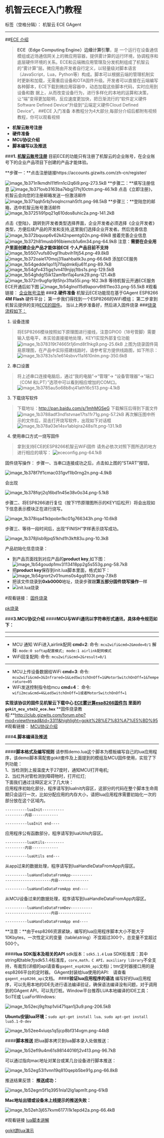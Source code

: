 # 机智云ECE入门教程

标签（空格分隔）： 机智云 ECE GAgent

---
##[ECE 介绍][1]
>**ECE（Edge Computing Engine）边缘计算引擎**，是 一个运行在设备通信模组或近场通信网关上的微应用容器，提供雾计算的运行环境，协调程序和底层硬件环境的关系。ECE和云端微应用管理及分发机制组成了机智云的“雾计算”层。微应用由开发者自行定义，以轻量级对脚本语言（JavaScript，Lua，Python等）构成。脚本可以根据云端的管理机制实 时更新和加载，无需重启设备和OTA固件升级。开发者可以直接在云端编写各种脚本，ECE下载到微应用容器中，动态加载这些脚本代码，实时应用到设备和数 据上，从而改变设备行为，进行多样化的本地的运算和决策，让“端”变得更加聪明，反应速度更加快，把日渐流行的“软件定义硬件Software Defined Device”升级到“云端定义硬件Cloud Defined Device”。
##ECE 入门准备
本教程分为4大部分,每部分介绍后都附有视频教程，你可以观看视频
 - **机智云账号注册**
 - **硬件准备**
 - **MCU协议介绍**
 - **脚本编写以及推送**

###**1. [机智云账号注册][2]**
目前ECE的功能只有注册了机智云的企业账号，在企业账号下的企业产品项目下创建的产品才能体验。

**步骤一：**点击注册链接https://accounts.gizwits.com/zh-cn/register/



![image_1b371n1kmdhl11tflrn1ci2q6i9.png-273.5kB][3]
**步骤二：**填写注册信息
![image_1b371ovb3163ba7kbgj17hj10ctm.png-46.1kB][4]
点击《立即注册》，机智云会向您的注册邮箱发送一份激活邮件
![image_1b371qqh5rbj1voqlncrnah5t1t.png-98.5kB][5]
**步骤三：**登陆您的邮箱，选中机智云账号激活邮件
![image_1b37251i91pq21q610dos8uhic2a.png-141.2kB][6]

点击《登陆》，跳转到开发者类型选择界面，企业开发者必须选择《企业开发者》类型，方便后续产品的开发和支持,这里我们选择企业开发者。然后完善信息
![image_1b372bquop6v62k42npemtg02n.png-69kB][7]
接着完善企业信息
![image_1b372h81musb916biemcb1u6m34.png-64.9kB][8]
注意：**需要在企业用户里面创建企业产品才能体验ECE 个人产品目前不支持**
![image_1b5507vufs80vgl1hubvih1ltj54.png-49.8kB][9]
![image_1b372oaie170moj31laahbaitk3u.png-66.6kB][10]
添加ECE服务
![image_1b54gedde1qo11j7l1ajdmk6ju61f.png-89.7kB][11]
![image_1b54gfv431igq1vn419njipj1tbs1s.png-129.5kB][12]
![image_1b54ghdg15ik12am1brl1aj4unk29.png-121.4kB][13]
![image_1b372rr9ugfqr9jt5hjv31ta55i.png-162.3kB][14]
等待机智云开通ECE服务
ECE开通后如下图
![image_1b54glnol15d9aporv6t611eo33.png-55.5kB][15]
#观看链接：
[企业账号注册](https://v.qq.com/x/page/n0362u2fgws.html)
###**2.硬件准备**
机智云ECE功能现在基于GAgent ESP8266 **4M Flash** 硬件平台；
第一步我们得找到一个ESP8266的WiFi模组；
第二步拿到机智云提供的支持[ECE的固件][16]。
当以上两步准备好，然后进入固件烧录
###[烧录流程如下：][17]
1. 设备连接
>将ESP8266模块按照如下原理图进行接线，注意GPIO0（18号管脚）需要输入低电平，本实验直接接地处理，KEY1实现外部复位功能
![image_1b378319t74665t1j6md8t1hkg9.png-25.6kB][18]
上图为烧录固件简易原理图，在产品中实际搭建线路时，请参考官方提供线路图，如下所示：
![image_1b3783s1s1e614sbvv11a1610nlm.png-350.6kB][19]

2. 串口设置
>将上述串口连接电脑后，通过“我的电脑”->“管理”-> “设备管理器”->“端口（COM 和LPT）”选项中可以看到相应增加的COM口。
![image_1b3785au5o68b8vj41ath16c513.png-4.1kB][20]
3. 下载烧写软件
>下载地址：http://pan.baidu.com/s/1mhMGSeG
下载解压后得到下面文件
![image_1b3788adf3nd1stvnae17ts11r71g.png-57.2kB][21]
再次解压图中所示的文件后，双击打开烧写软件，出现如下对话框
![image_1b378a03e14sv1ablqira248si1t.png-131.1kB][22]

4. 使用串口方式一烧写固件
>拿到支持ECE的ESP8266机智云WiFi固件
请务必依次对照下图所选的地方进行相应的填写：
![ececonfig.png-64.1kB][23]

固件烧写操作：
 步骤一、当串口连接成功之后，点击如上图的“START”按钮，
 
![image_1b378f7tf1cmac031gvf1lb0rng2n.png-4.9kB][24]

会出现

![image_1b378fqrj2q16bd1n45e38v0o34.png-5.1kB][25]

步骤二、将ESP8266进行复位（按下1节原理图所示的KEY1后松开）将会出现如下信息表示模块正在进行烧写。

![image_1b378iqa41kbpobn1kc01g766343h.png-10.6kB][26]

步骤三、等待一段时间后，出现“FINISH”字样表示烧写成功。

![image_1b378jlisb9jpq51khd1h3kft83u.png-10.3kB][27]

产品初始化信息烧录：
- 到产品页面找到对应产品的**product key**,如下图：
![image_1b54goudp1mv3113418pp2g5s553g.png-58.7kB][28]
- 把**product key**保存到init.lua脚本里面，格式如下：
![image_1b54grort2v01nums0s4gq8103t.png-7.8kB][29]
- 把该文件烧录到**0xb0000**地址，烧录步骤跟**第五部分固件烧写操作**一样
- ![init.lua烧录][30]

#观看链接：
[固件烧录](http://v.qq.com/x/page/r03612h7pr0.html)

[pk烧录](http://v.qq.com/x/page/p0361baxn9z.html)

###**3.MCU协议介绍**
####**MCU与WiFi通讯以字符串形式通讯，具体命令规范如下：**
- - - 
- - -
- MCU 通知 WiFi进入airlink配网 **cmd=2**:
  命令: ```mcu2wifi&cmd=2&mode=0/1```
  解释: ```mode:0 softap配置模式; mode:1 airlink配网模式```
-  WiFi回复配网:
 命令: ```mcu2wifi&cmd=2&result=0/1```
- - -
- MCU上传设备数据给WiFi **cmd=3**:
 命令: ```mcu2wifi&cmd=3&Infrared=1&LedSwitchOnOff=1&MotorSwitchOnOff=1&Temperature=05```
- WiFi发送控制指令给mcu **cmd=4**：
 命令: ```wifi2mcu&cmd=4&LedSwitchOnOff=1或者MotorSwitchOnOff=1```

**实现该协议的固件见机智云下载中心 [ECE雾计算esp8266固件包][31] 里面的```gokit_mcu_stm32_ece.hex```**
**固件烧录教程:**http://club.gizwits.com/forum.php?mod=viewthread&tid=3311&highlight=gokit%2B%E7%83%A7%E5%BD%95
#观看链接：
[MCU协议介绍](http://v.qq.com/x/page/a03619wrrqr.html)

###**4.脚本编译及推送**
- - -
####**脚本格式及编写规则**
请参照demo.lua这个脚本为模板编写自己的lua应用程序，该demo脚本需配套gokit套件及上面提到的模组及MCU固件使用，实现了下列功能：  
1、当检测到上报温度大于27度时，通知MCU打开电机;  
2、当红外对管检测到障碍物时，打开红灯;  
下面我们通过注释区定义了几大块：  
应用程序初始化部分，程序请写到luaInit内容区，这部分的代码在整个脚本生命周期只会运行一次，比如分配应用的内存大小，请把lua应用程序需要初始化一次的部分放在这个区域内。
```
----------luaInit----------
---------内容------------

----------luaInit end----
```
应用程序公有函数部分，程序请写到luaUtils内容区。
```
----------luaUtils---------
---------内容------------

----------luaUtils end---
```
从app过来的数据处理，程序请写到luaHandleDataFromApp内容区。
```
----------luaHandleDataFromApp----------
---------------------内容--------------

----------luaHandleDataFromApp end----
```

从MCU设备过来的数据处理，程序请写到luaHandleDataFromApp内容区。
```
----------luaHandleDataFromDev----------
---------------------内容---------------

----------luaHandleDataFromApp end----
```
**注意：**由于esp8266资源紧缺，编写的lua应用程序脚本大小不能大于10Kbytes，一次性定义的变量（table\string）不宜超过300个，总变量不宜超过500个。

####**lua SDK版本及相关的API**
sdk版本：```sdk5.1.4```
Lua SDK标准库：其中string和table为sdk5.1.4标准库，```core,math，C API，auxiliary library```不全支持，有裁剪(详细的api请查看```gagent_esp8266_api```文档)；tmr定时器接口用的是esp8266平台的定时器。
GAgent封装给lua使用的API:　请查看```gagent_esp8266_api```文档。
####**验证lua应用程序的语法**
编写好的lua应用程序，可以先用本地的IDE先进行语法编译验证，确保语法编译没有问题，对于调用到的GAgent API，可以先打桩。Window平台推荐LUA本地编译的IDE工具：SciTE或 LuaForWindows:

![image_1b52ecj9g1tsp1vli471qan1j3u9.png-206.5kB][32]

**Ubuntu安装lua环境：**```sudo apt-get install lua、sudo apt-get install lua5.1-0-dev```

![image_1b52ee4viuqs1q5jcp8bf314vgm.png-44kB][33]

####**脚本推送**
把lua脚本拷贝到lua脚本录入处做推送：

![image_1b52efl9u4m61s98144016fj2v413.png-96.7kB][34]

可以通过指向mac地址对某台或某几台设备进行脚本推送：

![image_1b52eg53l1vnn19q810qepb5be91g.png-66.8kB][35]

推送结果反馈：
**推送成功：**

![image_1b52egm5f1q3951nla12lg1apm1t.png-61kB][36]

**Mac地址出错或设备未上线提示的推送失败：**

![image_1b52eh3j657kvm6177i1k1epd42a.png-66.4kB][37]


  [1]: http://www.gizwits.com/news/69
  [2]:http://docs.gizwits.com/zh-cn/quickstart/5%E5%88%86%E9%92%9F%E4%BA%86%E8%A7%A3%E6%9C%BA%E6%99%BA%E4%BA%91.html
  [3]: http://static.zybuluo.com/AlexLin/ilfjrdsrklg3wijauq9myph8/image_1b371n1kmdhl11tflrn1ci2q6i9.png
  [4]: http://static.zybuluo.com/AlexLin/5a0p580uy1cuolg2lkf6fbu6/image_1b371ovb3163ba7kbgj17hj10ctm.png
  [5]: http://static.zybuluo.com/AlexLin/l8lc2stjb2ebzxhdt7gxpzg2/image_1b371qqh5rbj1voqlncrnah5t1t.png
  [6]: http://static.zybuluo.com/AlexLin/ltc2hef52f4irsgwvswt05cq/image_1b37251i91pq21q610dos8uhic2a.png
  [7]: http://static.zybuluo.com/AlexLin/j7ibb0wjby4hgpbsivazl58b/image_1b372bquop6v62k42npemtg02n.png
  [8]: http://static.zybuluo.com/AlexLin/z76rc5djg5l8y8y3gh5ciu0n/image_1b372h81musb916biemcb1u6m34.png
  [9]: http://static.zybuluo.com/AlexLin/h7irfs30xgxeh0lbn2kew83l/image_1b5507vufs80vgl1hubvih1ltj54.png
  [10]: http://static.zybuluo.com/AlexLin/k979hvbii3kmiwb007j5idmo/image_1b372oaie170moj31laahbaitk3u.png
  [11]: http://static.zybuluo.com/AlexLin/aav2s8d24r7nwjp1tznvcf6w/image_1b54gedde1qo11j7l1ajdmk6ju61f.png
  [12]: http://static.zybuluo.com/AlexLin/9q97jl2og6xnd3fdcwr4st2u/image_1b54gfv431igq1vn419njipj1tbs1s.png
  [13]: http://static.zybuluo.com/AlexLin/ak00umu8f49jksm6xphlgg8u/image_1b54ghdg15ik12am1brl1aj4unk29.png
  [14]: http://static.zybuluo.com/AlexLin/1l39y1meot6r3r5q20ktozz6/image_1b54gjag412b1iou468umsf9v2m.png
  [15]: http://static.zybuluo.com/AlexLin/5pfs4spu2rzmy6kxptwn6ilv/image_1b54glnol15d9aporv6t611eo33.png
  [16]:http://dev.gizwits.com/zh-cn/developer/resource/hardware?type=GAgent
  [17]:http://docs.gizwits.com/zh-cn/deviceDev/ESP8266%E4%B8%B2%E5%8F%A3%E7%83%A7%E5%86%99%E8%AF%B4%E6%98%8E.html
  [18]: http://static.zybuluo.com/AlexLin/p9aokc7i7vizl644k65nxyoi/image_1b378319t74665t1j6md8t1hkg9.png
  [19]: http://static.zybuluo.com/AlexLin/jsxjii3qjfjsw8ipx5k5m9kt/image_1b3783s1s1e614sbvv11a1610nlm.png
  [20]: http://static.zybuluo.com/AlexLin/sh4ik05qtukepyouh78ltjwc/image_1b3785au5o68b8vj41ath16c513.png
  [21]: http://static.zybuluo.com/AlexLin/xicp3uiv2e4ch08htiokk56p/image_1b3788adf3nd1stvnae17ts11r71g.png
  [22]: http://static.zybuluo.com/AlexLin/it7c09runtpudrqli3yn2hgm/image_1b378a03e14sv1ablqira248si1t.png
  [23]: http://static.zybuluo.com/AlexLin/kpsrthdmcgifdv9zx23g9wcv/ececonfig.png
  [24]: http://static.zybuluo.com/AlexLin/xogit0hg2992bz0bj5vx4y3x/image_1b378f7tf1cmac031gvf1lb0rng2n.png
  [25]: http://static.zybuluo.com/AlexLin/1pq342yqs92censu2yssctth/image_1b378fqrj2q16bd1n45e38v0o34.png
  [26]: http://static.zybuluo.com/AlexLin/65qisaj8claxqi809mo7xko0/image_1b378iqa41kbpobn1kc01g766343h.png
  [27]: http://static.zybuluo.com/AlexLin/ppea46nn4t9n9ipnp79unmaj/image_1b378jlisb9jpq51khd1h3kft83u.png
  [28]: http://static.zybuluo.com/AlexLin/kgh8wgy6eu2gy6chl6k5d7dj/image_1b54goudp1mv3113418pp2g5s553g.png
  [29]: http://static.zybuluo.com/AlexLin/drpbhokmpu0ls8sy5x2k7nox/image_1b54grort2v01nums0s4gq8103t.png
  [30]: http://static.zybuluo.com/AlexLin/99epdwavq6vodgxr2dxxco8u/image_1b3u26iv81mp21lntq0cpd41rpf13.png
  [31]: http://dev.gizwits.com/zh-cn/developer/resource/hardware?type=GAgent
  [32]: http://static.zybuluo.com/AlexLin/gjmyi8ud02hjhf3vjk00oerw/image_1b52ecj9g1tsp1vli471qan1j3u9.png
  [33]: http://static.zybuluo.com/AlexLin/mzlzoden5h1tysswp90tzxwb/image_1b52ee4viuqs1q5jcp8bf314vgm.png
  [34]: http://static.zybuluo.com/AlexLin/dmw8f8vny4wkamzwnh9c9lmg/image_1b52efl9u4m61s98144016fj2v413.png
  [35]: http://static.zybuluo.com/AlexLin/sqvaal69sat4ygwgchxcaz4a/image_1b52eg53l1vnn19q810qepb5be91g.png
  [36]: http://static.zybuluo.com/AlexLin/yu6scxcs2zdzlsb92n5q5gi8/image_1b52egm5f1q3951nla12lg1apm1t.png
  [37]: http://static.zybuluo.com/AlexLin/s1oj1xyj90avz3lippw7syzw/image_1b52eh3j657kvm6177i1k1epd42a.png
#观看链接
[lua脚本讲解](http://v.qq.com/x/page/d03617dbq8p.html)

[gokit跑lua演示](http://v.qq.com/x/page/y0361kmy887.html)
